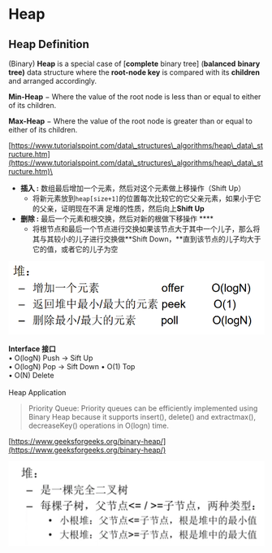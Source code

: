 # Heap

## Heap Definition

(Binary) **Heap** is a special case of \[**complete** binary tree] (**balanced** **binary** **tree)** data structure where the **root-node key** is compared with its **children** and arranged accordingly.

**Min-Heap** − Where the value of the root node is less than or equal to either of its children.

**Max-Heap** − Where the value of the root node is greater than or equal to either of its children.

[https://www.tutorialspoint.com/data\_structures\_algorithms/heap\_data\_structure.htm](https://www.tutorialspoint.com/data\_structures\_algorithms/heap\_data\_structure.htm)\


* **插入 :** 数组最后增加一个元素，然后对这个元素做上移操作（Shift Up）
  * 将新元素放到`heap[size+1]`的位置每次比较它的它父亲元素，如果小于它的父亲，证明现在不满 足堆的性质，然后向上**Shift Up**
* **删除 :**  最后一个元素和根交换，然后对新的根做下移操作 ****&#x20;
  * 将根节点和最后一个节点进行交换如果该节点大于其中一个儿子，那么将其与其较小的儿子进行交换做**Shift Down，**直到该节点的儿子均大于它的值，或者它的儿子为空

![](../.gitbook/assets/image.png)

**Interface 接口**\
• O(logN) Push -> Sift Up\
• O(logN) Pop -> Sift Down • O(1) Top\
• O(N) Delete\
\
Heap Application

> Priority Queue: Priority queues can be efficiently implemented using Binary Heap because it supports insert(), delete() and extractmax(), decreaseKey() operations in O(logn) time.

[https://www.geeksforgeeks.org/binary-heap/](https://www.geeksforgeeks.org/binary-heap/)

![](<../.gitbook/assets/image (14).png>)
